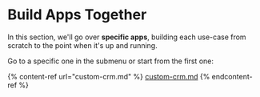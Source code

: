 # Build Apps Together

In this section, we'll go over **specific apps**, building each use-case from scratch to the point when it's up and running.

Go to a specific one in the submenu or start from the first one:

{% content-ref url="custom-crm.md" %}
[custom-crm.md](custom-crm.md)
{% endcontent-ref %}
